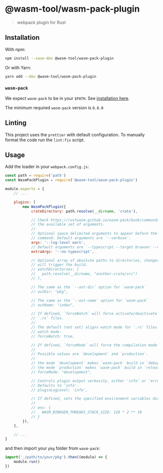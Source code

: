 # @wasm-tool/wasm-pack-plugin

> webpack plugin for Rust

## Installation

With npm:

```sh
npm install --save-dev @wasm-tool/wasm-pack-plugin
```

Or with Yarn:

```sh
yarn add --dev @wasm-tool/wasm-pack-plugin
```

### `wasm-pack`

We expect `wasm-pack` to be in your `$PATH`. See [installation here](https://rustwasm.github.io/wasm-pack/installer).

The minimum required `wasm-pack` version is `0.8.0`

## Linting

This project uses the `prettier` with default configuration. To manually format the code run the `lint:fix` script.

## Usage

Add the loader in your `webpack.config.js`:

```js
const path = require('path')
const WasmPackPlugin = require('@wasm-tool/wasm-pack-plugin')

module.exports = {
    // ...

    plugins: [
        new WasmPackPlugin({
            crateDirectory: path.resolve(__dirname, 'crate'),

            // Check https://rustwasm.github.io/wasm-pack/book/commands/build.html for
            // the available set of arguments.
            //
            // Optional space delimited arguments to appear before the wasm-pack
            // command. Default arguments are `--verbose`.
            args: '--log-level warn',
            // Default arguments are `--typescript --target browser --mode normal`.
            extraArgs: '--no-typescript',

            // Optional array of absolute paths to directories, changes to which
            // will trigger the build.
            // watchDirectories: [
            //   path.resolve(__dirname, "another-crate/src")
            // ],

            // The same as the `--out-dir` option for `wasm-pack`
            // outDir: "pkg",

            // The same as the `--out-name` option for `wasm-pack`
            // outName: "index",

            // If defined, `forceWatch` will force activate/deactivate watch mode for
            // `.rs` files.
            //
            // The default (not set) aligns watch mode for `.rs` files to Webpack's
            // watch mode.
            // forceWatch: true,

            // If defined, `forceMode` will force the compilation mode for `wasm-pack`
            //
            // Possible values are `development` and `production`.
            //
            // the mode `development` makes `wasm-pack` build in `debug` mode.
            // the mode `production` makes `wasm-pack` build in `release` mode.
            // forceMode: "development",

            // Controls plugin output verbosity, either 'info' or 'error'.
            // Defaults to 'info'.
            // pluginLogLevel: 'info',

            // If defined, sets the specified environment variables during compilation.
            //
            // env: {
            //   WASM_BINDGEN_THREADS_STACK_SIZE: 128 * 2 ** 10
            // }
        }),
    ],

    // ...
}
```

and then import your `pkg` folder from `wasm-pack`:

```js
import('./path/to/your/pkg').then((module) => {
    module.run()
})
```
